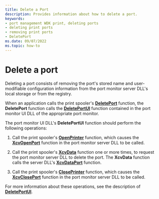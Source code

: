 ```yaml
---
title: Delete a Port
description: Provides information about how to delete a port.
keywords:
- port management WDK print, deleting ports
- deleting print ports
- removing print ports
- DeletePort
ms.date: 09/07/2022
ms.topic: how-to
---
```


# Delete a port

Deleting a port consists of removing the port's stored name and user-modifiable configuration information from the port monitor server DLL's local storage or from the registry.

When an application calls the print spooler's [**DeletePort**](/windows/win32/printdocs/deleteport) function, the **DeletePort** function calls the [**DeletePortUI**](/windows-hardware/drivers/ddi/winsplp/nf-winsplp-deleteportui) function contained in the port monitor UI DLL of the appropriate port monitor.

The port monitor UI DLL's **DeletePortUI** function should perform the following operations:

1. Call the print spooler's [**OpenPrinter**](/windows/win32/printdocs/openprinter) function, which causes the [**XcvOpenPort**](/windows-hardware/drivers/ddi/winsplp/nf-winsplp-xcvopenport) function in the port monitor server DLL to be called.

1. Call the print spooler's [**XcvData**](/previous-versions/ff564255(v=vs.85)) function one or more times, to request the port monitor server DLL to delete the port. The **XcvData** function calls the server DLL's [**XcvDataPort**](/windows-hardware/drivers/ddi/winsplp/nf-winsplp-xcvdataport) function.

1. Call the print spooler's [**ClosePrinter**](/windows/win32/printdocs/closeprinter) function, which causes the [**XcvClosePort**](/windows-hardware/drivers/ddi/winsplp/nf-winsplp-xcvcloseport) function in the port monitor server DLL to be called.

For more information about these operations, see the description of [**DeletePortUI**](/windows-hardware/drivers/ddi/winsplp/nf-winsplp-deleteportui).
